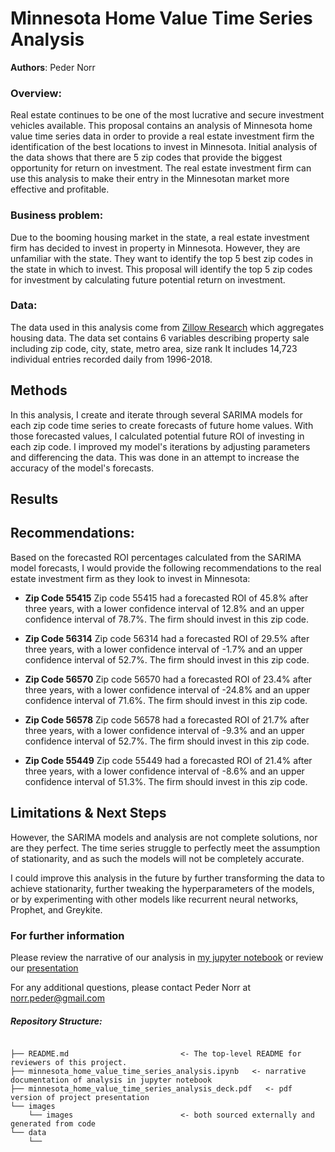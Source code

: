 
# Minnesota Home Value Time Series Analysis

**Authors**: Peder Norr

### Overview:

Real estate continues to be one of the most lucrative and secure investment vehicles available. This proposal contains an analysis of Minnesota home value time series data in order to provide a real estate investment firm the identification of the best locations to invest in Minnesota. Initial analysis of the data shows that there are 5 zip codes that provide the biggest opportunity for return on investment. The real estate investment firm can use this analysis to make their entry in the Minnesotan market more effective and profitable.

### Business problem:

Due to the booming housing market in the state, a real estate investment firm has decided to invest in property in Minnesota. However, they are unfamiliar with the state. They want to identify the top 5 best zip codes in the state in which to invest. This proposal will identify the top 5 zip codes for investment by calculating future potential return on investment.


### Data:

The data used in this analysis come from [Zillow Research](https://www.zillow.com/research/data/) which aggregates housing data. The data set contains 6 variables describing property sale including zip code, city, state, metro area, size rank It includes 14,723 individual entries recorded daily from 1996-2018.


## Methods

In this analysis, I create and iterate through several SARIMA models for each zip code time series to create forecasts of future home values. With those forecasted values, I calculated potential future ROI of investing in each zip code. I improved my model's iterations by adjusting parameters and differencing the data. This was done in an attempt to increase the accuracy of the model's forecasts.


## Results



## Recommendations:

Based on the forecasted ROI percentages calculated from the SARIMA model forecasts, I would provide the following recommendations to the real estate investment firm as they look to invest in Minnesota:

- **Zip Code 55415** Zip code 55415 had a forecasted ROI of 45.8% after three years, with a lower confidence interval of 12.8% and an upper confidence interval of 78.7%. The firm should invest in this zip code.

- **Zip Code 56314** Zip code 56314 had a forecasted ROI of 29.5% after three years, with a lower confidence interval of -1.7% and an upper confidence interval of 52.7%. The firm should invest in this zip code.

- **Zip Code 56570** Zip code 56570 had a forecasted ROI of 23.4% after three years, with a lower confidence interval of -24.8% and an upper confidence interval of 71.6%. The firm should invest in this zip code.

- **Zip Code 56578** Zip code 56578 had a forecasted ROI of 21.7% after three years, with a lower confidence interval of -9.3% and an upper confidence interval of 52.7%. The firm should invest in this zip code.

- **Zip Code 55449** Zip code 55449 had a forecasted ROI of 21.4% after three years, with a lower confidence interval of -8.6% and an upper confidence interval of 51.3%. The firm should invest in this zip code.


## Limitations & Next Steps

However, the SARIMA models and analysis are not complete solutions, nor are they perfect. The time series struggle to perfectly meet the assumption of stationarity, and as such the models will not be completely accurate.

I could improve this analysis in the future by further transforming the data to achieve stationarity, further tweaking the hyperparameters of the models, or by experimenting with other models like recurrent neural networks, Prophet, and Greykite.


### For further information
Please review the narrative of our analysis in [my jupyter notebook](./minnesota_home_value_time_series_analysis.ipynb) or review our [presentation](./minnesota_home_value_time_series_analysis_deck.pdf)

For any additional questions, please contact Peder Norr at <norr.peder@gmail.com>


##### Repository Structure:

```

├── README.md                         <- The top-level README for reviewers of this project.
├── minnesota_home_value_time_series_analysis.ipynb   <- narrative documentation of analysis in jupyter notebook
├── minnesota_home_value_time_series_analysis_deck.pdf   <- pdf version of project presentation
└── images
    └── images                        <- both sourced externally and generated from code
└── data
    └── 

```
